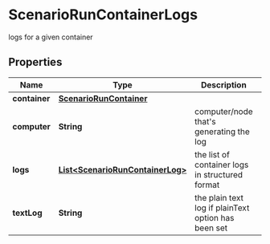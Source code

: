 

# ScenarioRunContainerLogs

logs for a given container

## Properties

Name | Type | Description | Notes
------------ | ------------- | ------------- | -------------
**container** | [**ScenarioRunContainer**](ScenarioRunContainer.md) |  |  [optional]
**computer** | **String** | computer/node that&#39;s generating the log |  [optional] [readonly]
**logs** | [**List&lt;ScenarioRunContainerLog&gt;**](ScenarioRunContainerLog.md) | the list of container logs in structured format |  [optional] [readonly]
**textLog** | **String** | the plain text log if plainText option has been set |  [optional]



